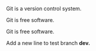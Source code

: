 Git is a version control system.

Git is free software.

Git is free software.

Add a new line to test branch **dev.**